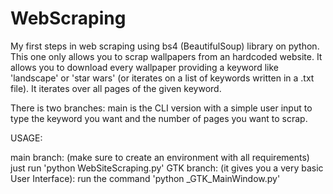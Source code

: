 # WebScraping
My first steps in web scraping using bs4 (BeautifulSoup) library on python. This one only allows you to scrap wallpapers from an hardcoded website.
It allows you to download every wallpaper providing a keyword like 'landscape' or 'star wars' (or iterates on a list of keywords written in a .txt file).
It iterates over all pages of the given keyword.

There is two branches: main is the CLI version with a simple user input to type the keyword you want and the number of pages you want to scrap.

USAGE:

main branch: (make sure to create an environment with all requirements) just run  'python WebSiteScraping.py'
GTK branch: (it gives you a very basic User Interface): run the command 'python _GTK_MainWindow.py'
